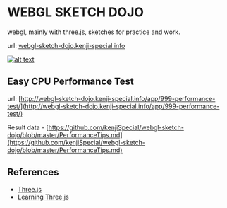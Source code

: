 # WEBGL SKETCH DOJO

webgl, mainly with three.js, sketches for practice and work.

url: [webgl-sketch-dojo.kenji-special.info](http://webgl-sketch-dojo.kenji-special.info/)


[![alt text]( ./assets/site.jpg "site")](http://webgl-sketch-dojo.kenji-special.info/)


## Easy CPU Performance Test

url: [http://webgl-sketch-dojo.kenji-special.info/app/999-performance-test/](http://webgl-sketch-dojo.kenji-special.info/app/999-performance-test/)

Result data - [https://github.com/kenjiSpecial/webgl-sketch-dojo/blob/master/PerformanceTips.md](https://github.com/kenjiSpecial/webgl-sketch-dojo/blob/master/PerformanceTips.md)

## References

- [Three.js](http://threejs.org/)
- [Learning Three.js](https://github.com/josdirksen/learning-threejs)

